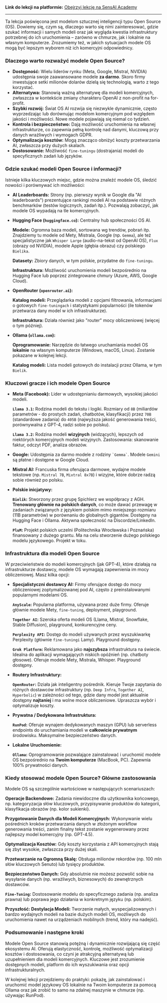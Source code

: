**Link do lekcji na platformie:** [Obejrzyj lekcję na SensAI Academy](https://learn.sensai.academy/next/public/lesson/255)

---

Ta lekcja poświęcona jest modelom sztucznej inteligencji typu Open Source (OS). Dowiemy się, czym są, dlaczego warto się nimi zainteresować, gdzie szukać informacji i samych modeli oraz jak wygląda kwestia infrastruktury potrzebnej do ich uruchomienia – zarówno w chmurze, jak i lokalnie na własnym komputerze. Zrozumiemy też, w jakich sytuacjach modele OS mogą być lepszym wyborem niż ich komercyjni odpowiednicy.

### Dlaczego warto rozważyć modele Open Source?

* **Dostępność:** Wielu liderów rynku (Meta, Google, Mistral, NVIDIA) udostępnia swoje zaawansowane modele **za darmo**. Skoro firmy inwestujące setki milionów dolarów dzielą się technologią, warto z tego korzystać.
* **Alternatywa:** Stanowią ważną alternatywę dla modeli komercyjnych, zwłaszcza w kontekście zmiany charakteru OpenAI z non-profit na for-profit.
* **Szybki rozwój:** Świat OS AI rozwija się niezwykle dynamicznie, często wyprzedzając lub dorównując modelom komercyjnym pod względem jakości i możliwości. Nowe modele pojawiają się niemal co tydzień.
* **Kontrola i bezpieczeństwo:** Dają możliwość uruchomienia na własnej infrastrukturze, co zapewnia pełną kontrolę nad danymi, kluczową przy danych wrażliwych i wymogach GDPR.
* **Optymalizacja kosztów:** Mogą znacząco obniżyć koszty przetwarzania AI, zwłaszcza przy dużych skalach.
* **Dostosowanie:** Możliwość `fine-tuningu` (dostrajania) modeli do specyficznych zadań lub języków.

### Gdzie szukać modeli Open Source i informacji?

Istnieje kilka kluczowych miejsc, gdzie można znaleźć modele OS, śledzić nowości i porównywać ich możliwości:

* **AI Leaderboards:** Strony (np. pierwszy wynik w Google dla "AI leaderboards") prezentujące rankingi modeli AI na podstawie różnych benchmarków (testów logicznych, zadań itp.). Pozwalają zobaczyć, jak modele OS wypadają na tle komercyjnych.
* **Hugging Face (`huggingface.co`):** Centralny hub społeczności OS AI.

    **Modele:** Ogromna baza modeli, sortowana wg trendów, pobrań itp. Znajdziemy tu modele od Mety, Mistrala, Google (np. `Gemma`), ale też specjalistyczne jak `Whisper Large` (audio-na-tekst od OpenAI OS), `Flux` (obrazy od NVIDIA), modele Apple (głębia obrazu) czy polskiego `Bielika`.

    **Datasety:** Zbiory danych, w tym polskie, przydatne do `fine-tuningu`.

    **Infrastruktura:** Możliwość uruchomienia modeli bezpośrednio na Hugging Face lub poprzez zintegrowane chmury (Azure, AWS, Google Cloud).
* **OpenRouter (`openrouter.ai`):**

    **Katalog modeli:** Przeglądarka modeli z opcjami filtrowania, informacjami o gotowych `fine-tuningach` i statystykami popularności (ile tokenów przetwarza dany model w ich infrastrukturze).

    **Infrastruktura:** Działa również jako "router" mocy obliczeniowej (więcej o tym później).
* **Ollama (`ollama.com`):**

    **Oprogramowanie:** Narzędzie do łatwego uruchamiania modeli OS **lokalnie** na własnym komputerze (Windows, macOS, Linux). Zostanie pokazane w kolejnej lekcji.

    **Katalog modeli:** Lista modeli gotowych do instalacji przez Ollama, w tym `Bielik`.

### Kluczowi gracze i ich modele Open Source

* **Meta (Facebook):** Lider w udostępnianiu darmowych, wysokiej jakości modeli.

    **`Llama 3.1`:** Rodzina modeli do tekstu i logiki. Rozmiary od `8B` (miliardów parametrów - do prostych zadań, chatbotów, klasyfikacji) przez `70B` (standardowe zadania) do `405B` (najwyższa jakość generowania treści, porównywalna z GPT-4, radzi sobie po polsku).

    **`Llama 3.2`:** Rodzina modeli **wizyjnych** (widzących), lepszych od niektórych komercyjnych modeli wizyjnych. Zastosowania: skanowanie faktur, odczyt PDF, analiza obrazów.
* **Google:** Udostępnia za darmo modele z rodziny `` `Gemma` ``. Modele `Gemini` są płatne i dostępne w Google Cloud.
* **Mistral AI:** Francuska firma oferująca darmowe, wydajne modele tekstowe (np. `Mistral 7B`, `Mixtral 8x7B`) i wizyjne, które dobrze radzą sobie również po polsku.
* **Polskie inicjatywy:**

    **`Bielik`:** Stworzony przez grupę Spichlerz we współpracy z AGH. **Trenowany głównie na polskich danych**, co może dawać przewagę w zadaniach związanych z językiem polskim mimo mniejszego rozmiaru (11B parametrów) w porównaniu do globalnych gigantów. Dostępny na Hugging Face i Ollama. Aktywna społeczność na Discordzie/LinkedIn.

    **`PluM`:** Projekt polskich uczelni (Politechnika Wrocławska i Poznańska) finansowany z dużego grantu. Ma na celu stworzenie dużego polskiego modelu językowego. Projekt w toku.

### Infrastruktura dla modeli Open Source

W przeciwieństwie do modeli komercyjnych (jak GPT-4), które działają na infrastrukturze dostawcy, modele OS wymagają zapewnienia im mocy obliczeniowej. Masz kilka opcji:

* **Specjalistyczni dostawcy AI:** Firmy oferujące dostęp do mocy obliczeniowej zoptymalizowanej pod AI, często z preinstalowanymi popularnymi modelami OS.

    **`AnyScale`:** Popularna platforma, używana przez duże firmy. Oferuje głównie modele Mety, `fine-tuning`, deployment, playground.

    **`Together AI`:** Szeroka oferta modeli OS (Llama, Mistral, Snowflake, Stable Diffusion), playground, konkurencyjne ceny.

    **`Perplexity API`:** Dostęp do modeli używanych przez wyszukiwarkę Perplexity (głównie `fine-tuningi` Lamy). Playground dostępny.

    **`Grok Platform`:** Reklamowana jako **najszybsza** infrastruktura na świecie. Idealna do aplikacji wymagających niskich opóźnień (np. chatboty głosowe). Oferuje modele Mety, Mistrala, Whisper. Playground dostępny.
* **Routery Infrastruktury:**

    **`OpenRouter`:** Działa jak inteligentny pośrednik. Kieruje Twoje zapytania do różnych dostawców infrastruktury (np. `Deep Infra`, `Together AI`, `Hyperbolic`) w zależności od tego, gdzie dany model jest aktualnie dostępny **najtaniej** i ma wolne moce obliczeniowe. Upraszcza wybór i optymalizuje koszty.
* **Prywatna / Dedykowana Infrastruktura:**

    **`RunPod`:** Oferuje wynajem dedykowanych maszyn (GPU) lub serverless endpoints do uruchamiania modeli w **całkowicie prywatnym** środowisku. Maksymalne bezpieczeństwo danych.
* **Lokalne Uruchomienie:**

    **`Ollama`:** Oprogramowanie pozwalające zainstalować i uruchomić modele OS bezpośrednio na **Twoim komputerze** (MacBook, PC). Zapewnia 100% prywatności danych.

### Kiedy stosować modele Open Source? Główne zastosowania

Modele OS są szczególnie wartościowe w następujących scenariuszach:

**Operacje Backendowe:** Zadania niewidoczne dla użytkownika końcowego, np. kategoryzacja słów kluczowych, przypisywanie produktów do kategorii, klasyfikacja obrazów (np. kolor sukienki).

**Przygotowanie Danych dla Modeli Komercyjnych:** Wykonywanie wielu pośrednich kroków przetwarzania danych w złożonym workflow generowania treści, zanim finalny tekst zostanie wygenerowany przez najlepszy model komercyjny (np. GPT-4.5).

**Optymalizacja Kosztów:** Gdy koszty korzystania z API komercyjnych stają się zbyt wysokie, zwłaszcza przy dużej skali.

**Przetwarzanie na Ogromną Skalę:** Obsługa milionów rekordów (np. 100 mln słów kluczowych Senuto) lub tysięcy produktów.

**Bezpieczeństwo Danych:** Gdy absolutnie nie możesz pozwolić sobie na wysyłanie danych (np. wrażliwych, biznesowych) do zewnętrznych dostawców.

**`Fine-Tuning`:** Dostosowanie modelu do specyficznego zadania (np. analiza prawna) lub poprawa jego działania w konkretnym języku (np. polskim).

**Przyszłość: Destylacja Modeli:** Tworzenie małych, wyspecjalizowanych i bardzo wydajnych modeli na bazie dużych modeli OS, możliwych do uruchomienia nawet na urządzeniach mobilnych (trend, który ma nadejść).

### Podsumowanie i następne kroki

Modele Open Source stanowią potężną i dynamicznie rozwijającą się część ekosystemu AI. Oferują elastyczność, kontrolę, możliwość optymalizacji kosztów i dostosowania, co czyni je atrakcyjną alternatywą lub uzupełnieniem dla modeli komercyjnych. Kluczowe jest zrozumienie dostępnych modeli, platform do ich wyszukiwania oraz opcji infrastrukturalnych.

W kolejnej lekcji przejdziemy do praktyki: pokażę, jak zainstalować i uruchomić model językowy OS lokalnie na Twoim komputerze za pomocą Ollama oraz jak zrobić to samo na zdalnej maszynie w chmurze (np. używając RunPod). 
